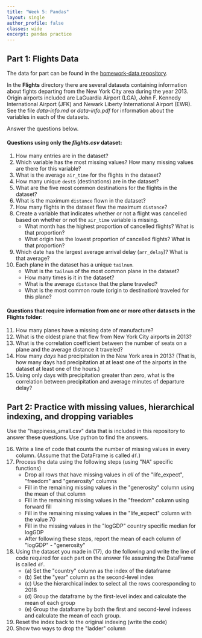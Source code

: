 ```yaml
---
title: "Week 5: Pandas"
layout: single
author_profile: false
classes: wide
excerpt: pandas practice
---
```


## Part 1:  Flights Data 

The data for part can be found in the [homework-data repository](https://github.com/esnt/Data).  

In the **Flights** directory there are several datasets containing information about fights
departing from the New York City area during the year 2013.  Origin airports included are LaGuardia Airport (LGA), John F. Kennedy International Airport (JFK) and Newark Liberty International Airport (EWR).  See the file *data-info.md* or *data-info.pdf* for information about the variables
in each of the datasets.   

Answer the questions below. 

#### Questions using only the *flights.csv* dataset:

1.  How many entries are in the dataset?
2.  Which variable has the most missing values?  How many missing values are there for this variable?
3.  What is the average `air_time` for the flights in the dataset?  
4.  How many unique `dest`s (destinations) are in the dataset?  
5.  What are the five most common destinations for the flights in the dataset?
6.  What is the maximum `distance` flown in the dataset? 
7.  How many flights in the dataset flew the maximum `distance`?  
8.  Create a variable that indicates whether or not a flight was cancelled based on whether or not the `air_time` variable is missing. 
      * What month has the highest proportion of cancelled flights?  What is that proportion?
      * What origin has the lowest proportion of cancelled flights? What is that proportion?
9.  Which date has the largest average arrival delay (`arr_delay`)?  What is that average?
10.  Each plane in the dataset has a unique `tailnum`.  
      * What is the `tailnum` of the most common plane in the dataset? 
      * How many times is it in the dataset? 
      * What is the average `distance` that the plane traveled?  
      * What is the most common route (origin to destination) traveled for this plane? 

#### Questions that require information from one or more other datasets in the **Flights** folder:

11. How many planes have a missing date of manufacture?
12. What is the oldest plane that flew from New York City airports in 2013?
13. What is the correlation coefficient between the number of seats on a plane and the average distance it traveled?
14. How many *days* had precipitation in the New York area in 2013? (That is, how many days had precipitation at at least one of the airports in the dataset at least one of the hours.)
15. Using only days with precipitation greater than zero, what is the correlation between precipitation and average minutes of departure delay?

## Part 2: Practice with missing values, hierarchical indexing, and dropping variables

Use the "happiness_small.csv" data that is included in this repository to answer these questions.  Use python to find the answers.

16. Write a line of code that counts the number of missing values in every column. (Assume that the DataFrame is called `df`.)
17. Process the data using the following steps (using "NA" specific functions)
     * Drop all rows that have missing values in *all* of the "life_expect", "freedom" and "generosity" columns
     * Fill in the remaining missing values in the "generosity" column using the mean of that column  
     * Fill in the remaining missing values in the "freedom" column using forward fill
     * Fill in the remaining missing values in the "life_expect" column with the value 70
     * Fill in the missing values in the "logGDP" country specific median for logGDP
     * After following these steps, report the mean of each column of "logGDP" - "generosity"
18. Using the dataset you made in (17), do the following and write the line of code required for each part on the answer file assuming the DataFrame is called `df`. 
     * (a) Set the "country" column as the index of the dataframe
     * (b) Set the "year" column as the second-level index 
     * (c) Use the hierarchical index to select all the rows cooresponding to 2018
     * (d) Group the dataframe by the first-level index and calculate the mean of each group
     * (e) Group the dataframe by both the first and second-level indexes and calculate the mean of each group.
19. Reset the index back to the original indexing (write the code)
20. Show two ways to drop the "ladder" column
